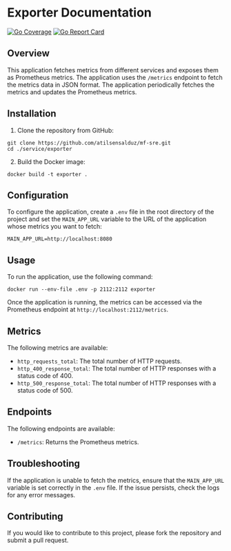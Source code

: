# Exporter Documentation
[![Go Coverage](https://github.com/atilsensalduz/mf-sre/wiki/coverage.svg)](https://raw.githack.com/wiki/atilsensalduz/mf-sre/coverage.html)
[![Go Report Card](https://goreportcard.com/badge/github.com/atilsensalduz/mf-sre/service/exporter)](https://goreportcard.com/report/github.com/atilsensalduz/mf-sre/service/exporter)

## Overview

This application fetches metrics from different services and exposes them as Prometheus metrics. The application uses the `/metrics` endpoint to fetch the metrics data in JSON format. The application periodically fetches the metrics and updates the Prometheus metrics.

## Installation

1. Clone the repository from GitHub:

```
git clone https://github.com/atilsensalduz/mf-sre.git
cd ./service/exporter
```

2. Build the Docker image:

```
docker build -t exporter .
```

## Configuration

To configure the application, create a `.env` file in the root directory of the project and set the `MAIN_APP_URL` variable to the URL of the application whose metrics you want to fetch:

```
MAIN_APP_URL=http://localhost:8080
```

## Usage

To run the application, use the following command:

```
docker run --env-file .env -p 2112:2112 exporter
```

Once the application is running, the metrics can be accessed via the Prometheus endpoint at `http://localhost:2112/metrics`.

## Metrics

The following metrics are available:

- `http_requests_total`: The total number of HTTP requests.
- `http_400_response_total`: The total number of HTTP responses with a status code of 400.
- `http_500_response_total`: The total number of HTTP responses with a status code of 500.

## Endpoints

The following endpoints are available:

- `/metrics`: Returns the Prometheus metrics.

## Troubleshooting

If the application is unable to fetch the metrics, ensure that the `MAIN_APP_URL` variable is set correctly in the `.env` file. If the issue persists, check the logs for any error messages.

## Contributing

If you would like to contribute to this project, please fork the repository and submit a pull request.